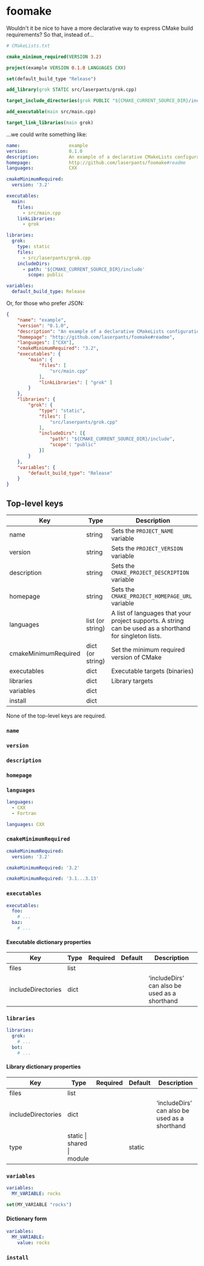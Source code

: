 # foomake

Wouldn't it be nice to have a more declarative way to express CMake build requirements? So that, instead of&hellip;

```cmake
# CMakeLists.txt

cmake_minimum_required(VERSION 3.2)

project(example VERSION 0.1.0 LANGUAGES CXX)

set(default_build_type "Release")

add_library(grok STATIC src/laserpants/grok.cpp)

target_include_directories(grok PUBLIC "${CMAKE_CURRENT_SOURCE_DIR}/include")

add_executable(main src/main.cpp)

target_link_libraries(main grok)
```

&hellip;we could write something like:

```yaml
name:                  example
version:               0.1.0
description:           An example of a declarative CMakeLists configuration
homepage:              http://github.com/laserpants/foomake#readme
languages:             CXX

cmakeMinimumRequired:
  version: '3.2'

executables:
  main:
    files:
      - src/main.cpp
    linkLibraries:
      - grok

libraries:
  grok:
    type: static
    files:
      - src/laserpants/grok.cpp
    includeDirs:
      - path: '${CMAKE_CURRENT_SOURCE_DIR}/include'
        scope: public

variables:
  default_build_type: Release
```

Or, for those who prefer JSON:

```json
{
    "name": "example",
    "version": "0.1.0",
    "description": "An example of a declarative CMakeLists configuration",
    "homepage": "http://github.com/laserpants/foomake#readme",
    "languages": ["CXX"],
    "cmakeMinimumRequired": "3.2",
    "executables": {
        "main": {
            "files": [
                "src/main.cpp"
            ],
            "linkLibraries": [ "grok" ]
        }
    },
    "libraries": {
        "grok": {
            "type": "static",
            "files": [
                "src/laserpants/grok.cpp"
            ],
            "includeDirs": [{
                "path": "${CMAKE_CURRENT_SOURCE_DIR}/include",
                "scope": "public"
            }]
        }
    },
    "variables": {
        "default_build_type": "Release"
    }
}
```

## Top-level keys

| Key                  | Type                     | Description                                    |
|----------------------|--------------------------|------------------------------------------------|
| name                 | string                   | Sets the `PROJECT_NAME` variable               |
| version              | string                   | Sets the `PROJECT_VERSION` variable            |
| description          | string                   | Sets the `CMAKE_PROJECT_DESCRIPTION` variable  |
| homepage             | string                   | Sets the `CMAKE_PROJECT_HOMEPAGE_URL` variable |
| languages            | list (or string)         | A list of languages that your project supports. A string can be used as a shorthand for singleton lists. |
| cmakeMinimumRequired | dict (or string)         | Set the minimum required version of CMake      |
| executables          | dict                     | Executable targets (binaries)                  |
| libraries            | dict                     | Library targets                                |
| variables            | dict                     |                                                |
| install              | dict                     |                                                |

None of the top-level keys are required.

### `name`

### `version`

### `description`

### `homepage`

### `languages`

```yaml
languages:
  - CXX
  - Fortran
```

```yaml
languages: CXX
```

### `cmakeMinimumRequired`

```yaml
cmakeMinimumRequired:
  version: '3.2'
```

```yaml
cmakeMinimumRequired: '3.2'
```

```yaml
cmakeMinimumRequired: '3.1...3.13'
```

### `executables`

```yaml
executables:
  foo:
    # ...
  baz:
    # ...
```

#### Executable dictionary properties

| Key                  | Type                     | Required | Default | Description                                   |
|----------------------|--------------------------|:--------:|---------|-----------------------------------------------|
| files                | list                     |          |         |                                               |
| includeDirectories   | dict                     |          |         | ‘includeDirs’ can also be used as a shorthand |

### `libraries`

```yaml
libraries:
  grok:
    # ...
  bot:
    # ...
```

#### Library dictionary properties

| Key                  | Type                               | Required | Default | Description                                   |
|----------------------|------------------------------------|:--------:|---------|-----------------------------------------------|
| files                | list                               |          |         |                                               |
| includeDirectories   | dict                               |          |         | ‘includeDirs’ can also be used as a shorthand |
| type                 | static &vert; shared &vert; module |          | static  |                                               |

### `variables`

```yaml
variables:
  MY_VARIABLE: rocks
```

```cmake
set(MY_VARIABLE "rocks")
```

#### Dictionary form

```yaml
variables:
  MY_VARIABLE:
    value: rocks
```

### `install`

